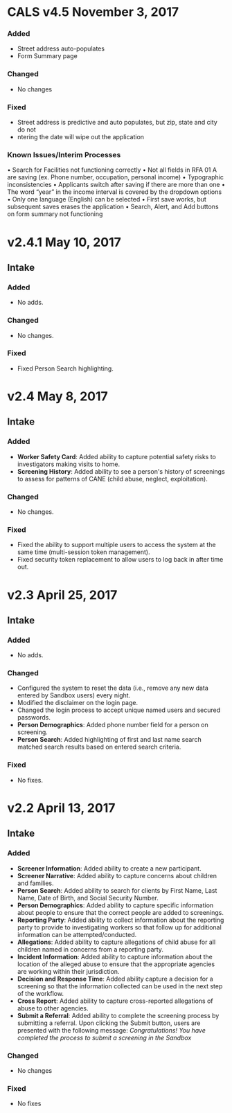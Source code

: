 # CALS v4.5 November 3, 2017
### Added
- Street address auto-populates
- Form Summary page
### Changed
- No changes
### Fixed
- Street address is predictive and auto populates, but zip, state and city do not
- ntering the date will wipe out the application
### Known Issues/Interim Processes
•	Search for Facilities not functioning correctly
•	Not all fields in RFA 01 A are saving (ex. Phone number, occupation, personal income)
•	Typographic inconsistencies
•	Applicants switch after saving if there are more than one
•	The word “year” in the income interval is covered by the dropdown options
•	Only one language (English) can be selected
•	First save works, but subsequent saves erases the application
•	Search, Alert, and Add buttons on form summary not functioning

# v2.4.1 May 10, 2017 
## Intake 
### Added 
- No adds. 
### Changed 
- No changes. 
### Fixed 
- Fixed Person Search highlighting.

# v2.4 May 8, 2017 
## Intake 
### Added 
- **Worker Safety Card**:  Added ability to capture potential safety risks to investigators making visits to home.
- **Screening History**: Added ability to see a person's history of screenings to assess for patterns of CANE (child abuse, neglect, exploitation). 
### Changed 
- No changes. 
### Fixed 
- Fixed the ability to support multiple users to access the system at the same time (multi-session token management).
- Fixed security token replacement to allow users to log back in after time out.

# v2.3 April 25, 2017
## Intake
### Added
- No adds.
### Changed
- Configured the system to reset the data (i.e., remove any new data entered by Sandbox users) every night.
- Modified the disclaimer on the login page.
- Changed the login process to accept unique named users and secured passwords.
- **Person Demographics**: Added phone number field for a person on screening.
- **Person Search**: Added highlighting of first and last name search matched search results based on entered search criteria.
### Fixed
- No fixes.

# v2.2 April 13, 2017
##  Intake
### Added
- **Screener Information**: Added ability to create a new participant.
- **Screener Narrative**: Added ability to capture concerns about children and families.
- **Person Search**:  Added ability to search for clients by First Name, Last Name, Date of Birth, and Social Security Number.  
- **Person Demographics**: Added  ability to capture specific information about people to ensure that the correct people are added to screenings.
- **Reporting Party**: Added ability to collect information about the reporting party to provide to investigating workers so that follow up for additional information can be attempted/conducted.
- **Allegations**: Added ability to capture allegations of child abuse for all children named in concerns from a reporting party.
- **Incident Information**: Added ability to capture information about the location of the alleged abuse to ensure that the appropriate agencies are working within their jurisdiction. 
- **Decision and Response Time**: Added ability capture a decision for a screening so that the information collected can be used in the next step of the workflow.
- **Cross Report**: Added ability to capture cross-reported allegations of abuse to other agencies.
- **Submit a Referral**: Added ability to complete the screening process by submitting a referral.  Upon clicking the Submit button, users are presented with the following message: *Congratulations!  You have completed the process to submit a screening in the Sandbox*
### Changed
- No changes
### Fixed
- No fixes

